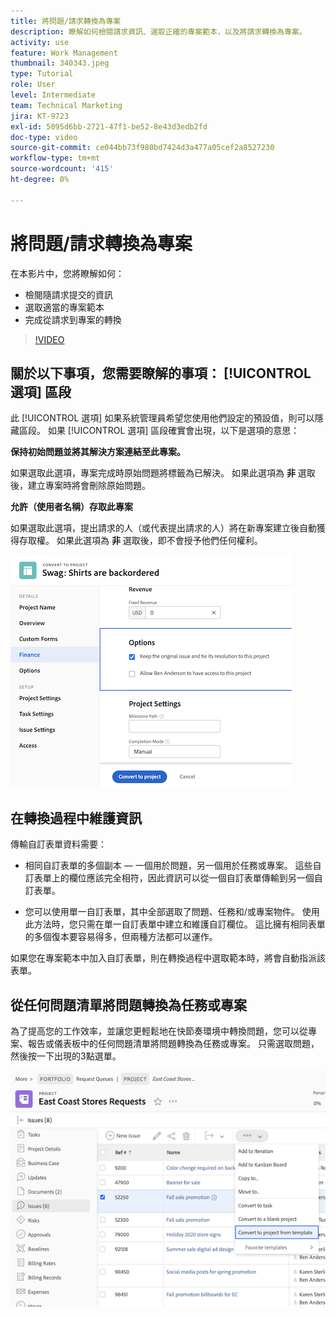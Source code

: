 ```yaml
---
title: 將問題/請求轉換為專案
description: 瞭解如何檢閱請求資訊、選取正確的專案範本，以及將請求轉換為專案。
activity: use
feature: Work Management
thumbnail: 340343.jpeg
type: Tutorial
role: User
level: Intermediate
team: Technical Marketing
jira: KT-9723
exl-id: 5095d6bb-2721-47f1-be52-8e43d3edb2fd
doc-type: video
source-git-commit: ce044bb73f980bd7424d3a477a05cef2a8527230
workflow-type: tm+mt
source-wordcount: '415'
ht-degree: 0%

---
```


# 將問題/請求轉換為專案

在本影片中，您將瞭解如何：

* 檢閱隨請求提交的資訊
* 選取適當的專案範本
* 完成從請求到專案的轉換

>[!VIDEO](https://video.tv.adobe.com/v/340343/?quality=12&learn=on)

## 關於以下事項，您需要瞭解的事項： [!UICONTROL 選項] 區段

此 [!UICONTROL 選項] 如果系統管理員希望您使用他們設定的預設值，則可以隱藏區段。 如果 [!UICONTROL 選項] 區段確實會出現，以下是選項的意思：

**保持初始問題並將其解決方案連結至此專案。**

如果選取此選項，專案完成時原始問題將標籤為已解決。 如果此選項為 **非** 選取後，建立專案時將會刪除原始問題。

**允許（使用者名稱）存取此專案**

如果選取此選項，提出請求的人（或代表提出請求的人）將在新專案建立後自動獲得存取權。 如果此選項為 **非** 選取後，即不會授予他們任何權利。

![顯示轉換選項的專案畫面影像](assets/conversion-options.png)


## 在轉換過程中維護資訊

傳輸自訂表單資料需要：

* 相同自訂表單的多個副本 — 一個用於問題，另一個用於任務或專案。 這些自訂表單上的欄位應該完全相符，因此資訊可以從一個自訂表單傳輸到另一個自訂表單。

* 您可以使用單一自訂表單，其中全部選取了問題、任務和/或專案物件。 使用此方法時，您只需在單一自訂表單中建立和維護自訂欄位。 這比擁有相同表單的多個復本要容易得多，但兩種方法都可以運作。

如果您在專案範本中加入自訂表單，則在轉換過程中選取範本時，將會自動指派該表單。

## 從任何問題清單將問題轉換為任務或專案

為了提高您的工作效率，並讓您更輕鬆地在快節奏環境中轉換問題，您可以從專案、報告或儀表板中的任何問題清單將問題轉換為任務或專案。 只需選取問題，然後按一下出現的3點選單。

![顯示問題轉換選項的專案畫面影像](assets/convert-from-a-list.png)
